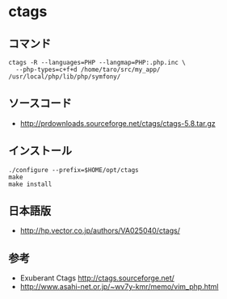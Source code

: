 ﻿# ctags

## コマンド

```clike
ctags -R --languages=PHP --langmap=PHP:.php.inc \
  --php-types=c+f+d /home/taro/src/my_app/ /usr/local/php/lib/php/symfony/
```

## ソースコード

- http://prdownloads.sourceforge.net/ctags/ctags-5.8.tar.gz

## インストール

```clike
./configure --prefix=$HOME/opt/ctags
make
make install
```

## 日本語版

- http://hp.vector.co.jp/authors/VA025040/ctags/

## 参考

- Exuberant Ctags http://ctags.sourceforge.net/
- http://www.asahi-net.or.jp/~wv7y-kmr/memo/vim_php.html
